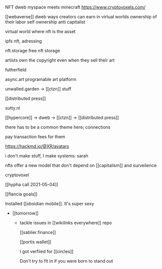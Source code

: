 NFT dweb
myspace meets minecraft
https://www.cryptovoxels.com/

[[webaverse]]
dweb
ways creators can earn in virtual worlds
ownership of their labor
self ownership
anti capitalist

virtual world where nft is the asset


ipfs nft, adressing

nft.storage free nft storage

artists own the copyright even when they sell their art

futherfield


async.art programable art platform

unwalled.garden -> [[ctzn]] stuff

[[distributed press]]

sutty.nl

[[hypercore]] -> dweb -> [[ctzn]] -> [[distributed press]]

there has to be a common theme here; connections

pay transaction fees for them

https://hackmd.io/@XR/avatars

i don't make stuff, I make systems: sarah

nfts offer a new model that don't depend on [[capitalism]] and surveilence 

cryptovoxel

[[hypha call 2021-05-04]]

[[flancia goals]]

Installed [[obsidian mobile]]. It's super sexy

- [[tomorrow]]
	- tackle issues in [[wikilinks everywhere]] repo
	  
	  [[sablier.finance]]
	  
	  [[portis wallet]]
	  
	  
	  I got verfiied for [[circles]]
	  
	  Don't try to fit in if you were born to stand out